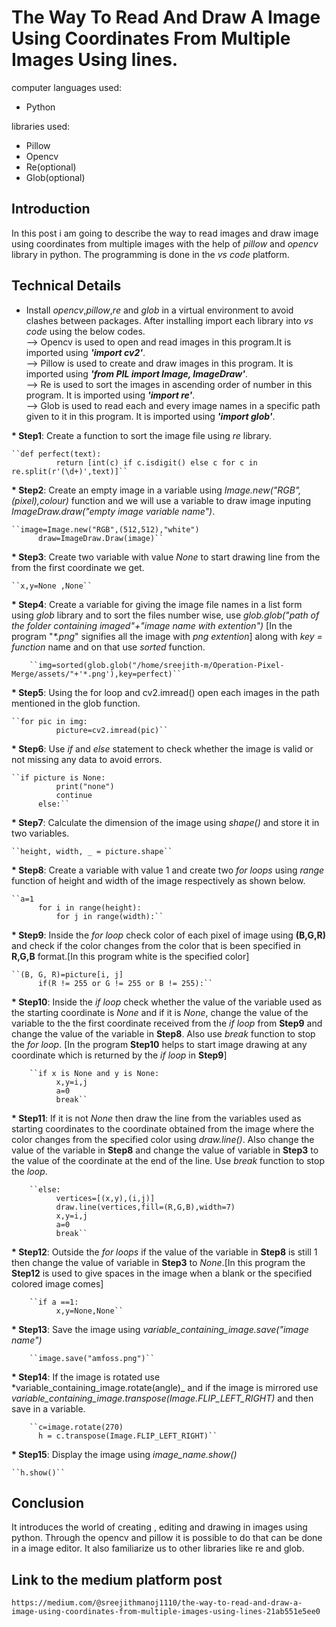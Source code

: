 # The Way To Read And Draw A Image Using Coordinates From Multiple Images Using lines.

computer languages used:
* Python

libraries used:
* Pillow
* Opencv
* Re(optional)
* Glob(optional)

## Introduction

In this post i am going to describe the way to read images and draw image using coordinates from multiple images with the help of _pillow_ and _opencv_ library in python. The programming is done in the _vs code_ platform.

## Technical Details

* Install _opencv_,_pillow_,_re_ and _glob_ in a virtual environment to avoid clashes between packages. After installing import each library into _vs code_ using the below codes.<br>
--> Opencv is used to open and read images in this program.It is imported using ___'import cv2'___.<br>
--> Pillow is used to create and draw images in this program. It is imported using ___'from PIL import Image, ImageDraw'___.<br>
--> Re is used to sort the images in ascending order of number in this program. It is imported using ___'import re'___. <br>
--> Glob is used to read each and every image names in a specific path given to it in this program. It is imported using ___'import glob'___.<br>

__* Step1__: Create a function to sort the image file using _re_ library.

	``def perfect(text):
              return [int(c) if c.isdigit() else c for c in re.split(r'(\d+)',text)]``

__* Step2__: Create an empty image in a variable using _Image.new("RGB",(pixel),colour)_ function and we will use a variable to draw image inputing _ImageDraw.draw("empty image variable name")_.

	``image=Image.new("RGB",(512,512),"white")
          draw=ImageDraw.Draw(image)``

__* Step3__: Create two variable with value _None_ to start drawing line from the from the first coordinate we get.

	``x,y=None ,None``

__* Step4__: Create a variable for giving the image file names in a list form using _glob_ library and to sort the files number wise, use _glob.glob("path of the folder containing imaged"+"image name with extention")_ [In the program "_*.png_" signifies all the image with _png extention_] along with _key = function_ name and on that use _sorted_ function.

        ``img=sorted(glob.glob("/home/sreejith-m/Operation-Pixel-Merge/assets/"+'*.png'),key=perfect)``

__* Step5__: Using the for loop and cv2.imread() open each images in the path mentioned in the glob function.

	``for pic in img:
              picture=cv2.imread(pic)``
   
__* Step6__: Use _if_ and _else_ statement to check whether the image is valid or not missing any data to avoid errors.

	``if picture is None:
              print("none")
              continue
          else:``
           
__* Step7__: Calculate the dimension of the image using _shape()_ and store it in two variables.

	``height, width, _ = picture.shape``
	
__* Step8__: Create a variable with value 1 and create two _for loops_ using _range_ function of height and width of the image respectively as shown below.

	``a=1
          for i in range(height):
              for j in range(width):``

__* Step9__: Inside the _for loop_ check color of each pixel of image using __(B,G,R)__ and check if the color changes from the color that is been specified in __R,G,B__ format.[In this program white is the specified color]

	``(B, G, R)=picture[i, j]
          if(R != 255 or G != 255 or B != 255):``
                
__* Step10__: Inside the _if loop_ check whether the value of the variable used as the starting coordinate is _None_ and if it is _None_, change the value of the variable to the the first coordinate received from the _if loop_ from __Step9__ and change the value of the variable in __Step8__. Also use _break_ function to stop the _for loop_. [In the program __Step10__ helps to start image drawing at any coordinate which is returned by the _if loop_ in __Step9__]

        ``if x is None and y is None:
              x,y=i,j
              a=0
              break``
                
__* Step11__: If it is not _None_ then draw the line from the variables used as starting coordinates to the coordinate obtained from the image where the color changes from the specified color using _draw.line()_. Also change the value of the variable in __Step8__ and change the value of variable in __Step3__ to the value of the coordinate at the end of the line. Use _break_ function to stop the _loop_.
 
        ``else:
              vertices=[(x,y),(i,j)]
              draw.line(vertices,fill=(R,G,B),width=7)
              x,y=i,j
              a=0
              break``
                
__* Step12__: Outside the _for loops_ if the value of the variable in __Step8__ is still 1 then change the value of variable in __Step3__ to _None_.[In this program the __Step12__ is used to give spaces in the image when a blank or the specified colored image comes]

        ``if a ==1:
              x,y=None,None``

__* Step13__: Save the image using _variable_containing_image.save("image name")_

        ``image.save("amfoss.png")``
	
__* Step14__: If the image is rotated use *variable_containing_image.rotate(angle)_ and if the image is mirrored use *variable_containing_image.transpose(Image.FLIP_LEFT_RIGHT)* and then save in a variable.

        ``c=image.rotate(270)
          h = c.transpose(Image.FLIP_LEFT_RIGHT)``
	  
__* Step15__: Display the image using *image_name.show()*

	``h.show()``
	

## Conclusion

It introduces the world of creating , editing and drawing in images using python. Through the opencv and pillow it is possible to do that can be done in a image editor. It also familiarize us to other libraries like re and glob.

## Link to the medium platform post

``https://medium.com/@sreejithmanoj1110/the-way-to-read-and-draw-a-image-using-coordinates-from-multiple-images-using-lines-21ab551e5ee0``
